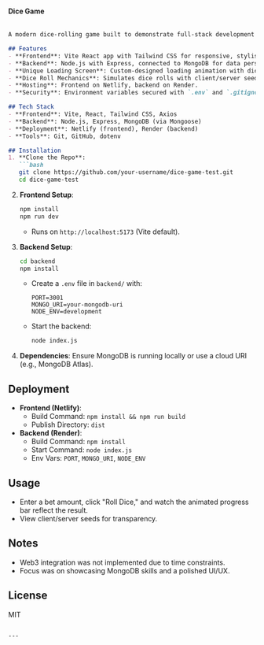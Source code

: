 #### Dice Game

```markdown

A modern dice-rolling game built to demonstrate full-stack development skills using React, Node.js, MongoDB, and Tailwind CSS. The app features a unique loading screen, a sleek interface, and a secure backend.

## Features
- **Frontend**: Vite React app with Tailwind CSS for responsive, stylish UI.
- **Backend**: Node.js with Express, connected to MongoDB for data persistence.
- **Unique Loading Screen**: Custom-designed loading animation with dice graphics.
- **Dice Roll Mechanics**: Simulates dice rolls with client/server seed verification.
- **Hosting**: Frontend on Netlify, backend on Render.
- **Security**: Environment variables secured with `.env` and `.gitignore`.

## Tech Stack
- **Frontend**: Vite, React, Tailwind CSS, Axios
- **Backend**: Node.js, Express, MongoDB (via Mongoose)
- **Deployment**: Netlify (frontend), Render (backend)
- **Tools**: Git, GitHub, dotenv

## Installation
1. **Clone the Repo**:
   ```bash
   git clone https://github.com/your-username/dice-game-test.git
   cd dice-game-test
   ```

2. **Frontend Setup**:
   ```bash
   npm install
   npm run dev
   ```
   - Runs on `http://localhost:5173` (Vite default).

3. **Backend Setup**:
   ```bash
   cd backend
   npm install
   ```
   - Create a `.env` file in `backend/` with:
     ```
     PORT=3001
     MONGO_URI=your-mongodb-uri
     NODE_ENV=development
     ```
   - Start the backend:
     ```bash
     node index.js
     ```

4. **Dependencies**: Ensure MongoDB is running locally or use a cloud URI (e.g., MongoDB Atlas).

## Deployment
- **Frontend (Netlify)**:
  - Build Command: `npm install && npm run build`
  - Publish Directory: `dist`
- **Backend (Render)**:
  - Build Command: `npm install`
  - Start Command: `node index.js`
  - Env Vars: `PORT`, `MONGO_URI`, `NODE_ENV`

## Usage
- Enter a bet amount, click "Roll Dice," and watch the animated progress bar reflect the result.
- View client/server seeds for transparency.

## Notes
- Web3 integration was not implemented due to time constraints.
- Focus was on showcasing MongoDB skills and a polished UI/UX.

## License
MIT
```

---
